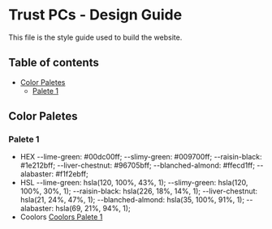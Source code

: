 # Trust PCs - Design Guide

This file is the style guide used to build the website. 

## Table of contents

- [Color Paletes](#color-paletes)
  - [Palete 1](#palete-1)

## Color Paletes

### Palete 1
  - HEX
    --lime-green: #00dc00ff;
    --slimy-green: #009700ff;
    --raisin-black: #1e212bff;
    --liver-chestnut: #96705bff;
    --blanched-almond: #ffecd1ff;
    --alabaster: #f1f2ebff;
  - HSL
    --lime-green: hsla(120, 100%, 43%, 1);
    --slimy-green: hsla(120, 100%, 30%, 1);
    --raisin-black: hsla(226, 18%, 14%, 1);
    --liver-chestnut: hsla(21, 24%, 47%, 1);
    --blanched-almond: hsla(35, 100%, 91%, 1);
    --alabaster: hsla(69, 21%, 94%, 1);
  - Coolors
    [Coolors Palete 1](https://coolors.co/00dc00-009700-1e212b-96705b-ffecd1-f1f2eb)
    
